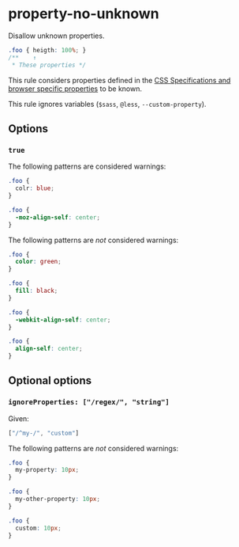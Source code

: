 # property-no-unknown

Disallow unknown properties.

```css
.foo { heigth: 100%; }
/**    ↑
 * These properties */
```

This rule considers properties defined in the [CSS Specifications and browser specific properties](https://github.com/betit/known-css-properties#source) to be known.

This rule ignores variables (`$sass`, `@less`, `--custom-property`).

## Options

### `true`

The following patterns are considered warnings:

```css
.foo {
  colr: blue;
}
```

```css
.foo {
  -moz-align-self: center;
}
```

The following patterns are *not* considered warnings:

```css
.foo {
  color: green;
}
```

```css
.foo {
  fill: black;
}
```

```css
.foo {
  -webkit-align-self: center;
}
```

```css
.foo {
  align-self: center;
}
```

## Optional options

### `ignoreProperties: ["/regex/", "string"]`

Given:

```js
["/^my-/", "custom"]
```

The following patterns are *not* considered warnings:

```css
.foo {
  my-property: 10px;
}
```

```css
.foo {
  my-other-property: 10px;
}
```

```css
.foo {
  custom: 10px;
}
```
